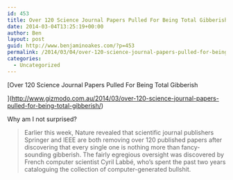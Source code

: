 ```yaml
---
id: 453
title: Over 120 Science Journal Papers Pulled For Being Total Gibberish
date: 2014-03-04T13:25:19+00:00
author: Ben
layout: post
guid: http://www.benjaminoakes.com/?p=453
permalink: /2014/03/04/over-120-science-journal-papers-pulled-for-being-total-gibberish/
categories:
  - Uncategorized
---
```

[Over 120 Science Journal Papers Pulled For Being Total Gibberish
  
](http://www.gizmodo.com.au/2014/03/over-120-science-journal-papers-pulled-for-being-total-gibberish/) 

Why am I not surprised?

> Earlier this week, Nature revealed that scientific journal publishers Springer and IEEE are both removing over 120 published papers after discovering that every single one is nothing more than fancy-sounding gibberish. The fairly egregious oversight was discovered by French computer scientist Cyril Labbé, who’s spent the past two years cataloguing the collection of computer-generated bullshit.